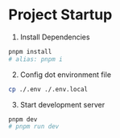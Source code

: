 # Project Startup

1. Install Dependencies

```bash
pnpm install
# alias: pnpm i
```

2. Config dot environment file

```bash
cp ./.env ./.env.local
```

3. Start development server

```bash
pnpm dev
# pnpm run dev
```

